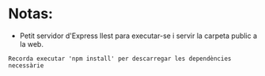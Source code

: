 # Notas:

- Petit servidor d'Express llest para executar-se i servir la carpeta public a la web.



```
Recorda executar 'npm install' per descarregar les dependències necessàrie
```
